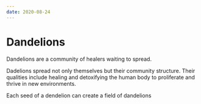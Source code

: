 ```yaml
---
date: 2020-08-24
---
```


# Dandelions

Dandelions are a community of healers waiting to spread.

Dadelions spread not only themselves but their community structure. Their qualities include healing and detoxifying the human body to proliferate and thrive in new environments.

Each seed of a dendelion can create a field of dandelions
